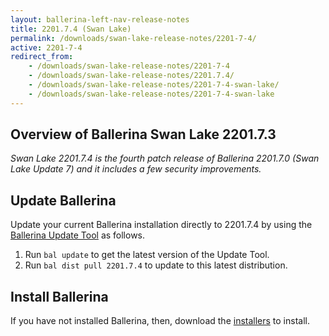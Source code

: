 ```yaml
---
layout: ballerina-left-nav-release-notes
title: 2201.7.4 (Swan Lake) 
permalink: /downloads/swan-lake-release-notes/2201-7-4/
active: 2201-7-4
redirect_from: 
    - /downloads/swan-lake-release-notes/2201-7-4
    - /downloads/swan-lake-release-notes/2201.7.4/
    - /downloads/swan-lake-release-notes/2201-7-4-swan-lake/
    - /downloads/swan-lake-release-notes/2201-7-4-swan-lake
---
```


## Overview of Ballerina Swan Lake 2201.7.3

<em>Swan Lake 2201.7.4 is the fourth patch release of Ballerina 2201.7.0 (Swan Lake Update 7) and it includes a few security improvements.</em>

## Update Ballerina

Update your current Ballerina installation directly to 2201.7.4 by using the [Ballerina Update Tool](/learn/update-tool/) as follows.

1. Run `bal update` to get the latest version of the Update Tool.
2. Run `bal dist pull 2201.7.4` to update to this latest distribution.

## Install Ballerina

If you have not installed Ballerina, then, download the [installers](/downloads/#swanlake) to install.
